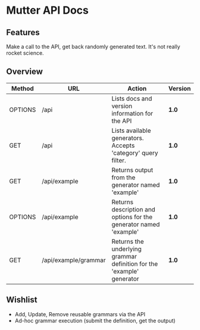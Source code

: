 # Mutter API Docs

## Features
Make a call to the API, get back randomly generated text. It's not really rocket science.

## Overview

| Method | URL | Action | Version |
|--------|-----|--------|---------|
| OPTIONS | /api | Lists docs and version information for the API | **1.0** |
| GET | /api | Lists available generators. Accepts 'category' query filter. | **1.0** |
| GET | /api/example | Returns output from the generator named 'example' | **1.0** |
| OPTIONS | /api/example | Returns description and options for the generator named 'example' | **1.0** |
| GET | /api/example/grammar | Returns the underlying grammar definition for the 'example' generator | **1.0** |

## Wishlist

- Add, Update, Remove reusable grammars via the API
- Ad-hoc grammar execution (submit the definition, get the output)